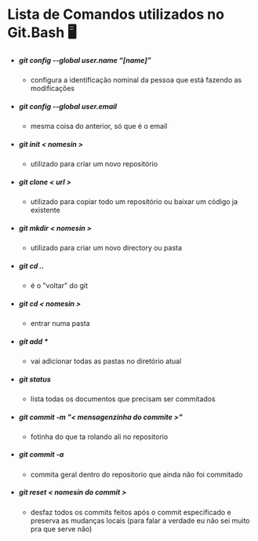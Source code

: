 # Lista de Comandos utilizados no Git.Bash :desktop_computer:

- ##### git config --global user.name “[name]”

  - configura a identificação nominal da pessoa que está fazendo as modificações

- ##### git config --global user.email

  - mesma coisa do anterior, só que é o email

- ##### git init < nomesin >

  - utilizado para criar um novo repositório

- ##### git clone < url >

  - utilizado para copiar todo um repositório ou baixar um código ja existente

- ##### git mkdir < nomesin >

  - utilizado para criar um novo directory ou pasta

- ##### git cd ..

  - é o "voltar" do git

- ##### git cd < nomesin >

  - entrar numa pasta

- ##### git add *

  - vai adicionar todas as pastas no diretório atual

- ##### git status

  - lista todas os documentos que precisam ser commitados

- ##### git commit -m "< mensagenzinha do commite >"

  - fotinha do que ta rolando ali no repositorio

- ##### git commit -a

  - commita geral dentro do repositorio que ainda não foi commitado

- ##### git reset < nomesin do commit >

  - desfaz todos os commits feitos após o commit especificado e preserva as mudanças locais (para falar a verdade eu não sei muito pra que serve não)